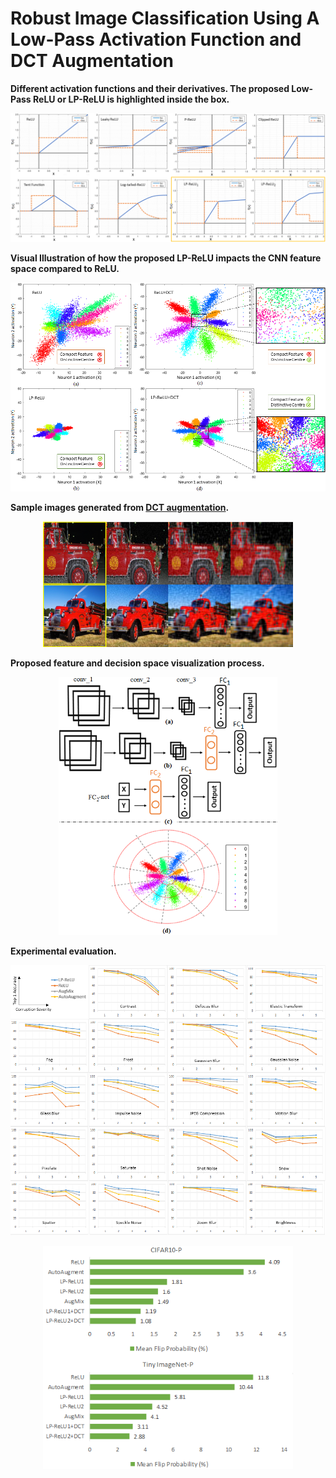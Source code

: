 # Robust Image Classification Using A Low-Pass Activation Function and DCT Augmentation
**Different activation functions and their derivatives. The proposed Low-Pass ReLU or LP-ReLU is highlighted inside the box.**
<p align="center">
  <img src="./Images/AFs2.png" width="600" title="Activation Functions">
</p>

**Visual Illustration of how the proposed LP-ReLU impacts the CNN feature space compared to ReLU.**

<p align="center">
  <img src="./Images/main_1.png" width="700" title="">
</p>

**Sample images generated from [DCT augmentation](https://ieeexplore.ieee.org/abstract/document/8803787).**

<p align="center">
  <img src="./Images/DCT.png" width="400" title="">
</p>

**Proposed feature and decision space visualization process.**

<p align="center">
  <img src="./Images/only2FC_v4.png" width="350" title="">
</p>

**Experimental evaluation.**

<p align="center">
  <img src="./Images/grand_collage.png" width="800" title="">
</p>

<p align="center">
  <img src="./Images/hor_bar_collage_2.png" width="400" title="">
</p>
